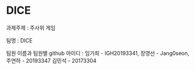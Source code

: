 # DICE
과제주제 : 주사위 게임

팀명 : DICE 

팀원 이름과 팀원별 github 아이디 : 
     임가희 - IGH20193341, 
     장영선 - Jang0seon, 
     주연하 - 20193347
     김민석 - 20173304
